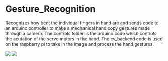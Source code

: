 # Gesture_Recognition
Recognizes how bent the individual fingers in hand are and sends code to an arduino controller to make a mechanical hand copy gestures made through a camera. The controls folder is the arduino code which controls the acutation of the servo motors in the hand. The cv_backend code is used on the raspberry pi to take in the image and process the hand gestures. 

![](demo1.gif)
![](demo2.gif)

